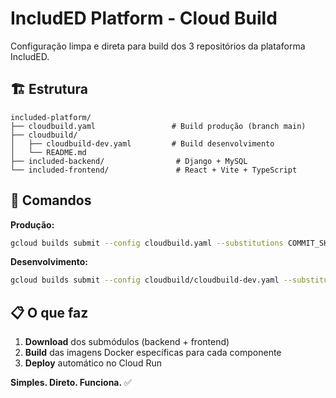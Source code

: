 # IncludED Platform - Cloud Build

Configuração limpa e direta para build dos 3 repositórios da plataforma IncludED.

## 🏗️ Estrutura

```
included-platform/
├── cloudbuild.yaml                 # Build produção (branch main)
├── cloudbuild/
│   ├── cloudbuild-dev.yaml         # Build desenvolvimento
│   └── README.md
├── included-backend/                # Django + MySQL
└── included-frontend/               # React + Vite + TypeScript
```

## 🚀 Comandos

**Produção:**

```bash
gcloud builds submit --config cloudbuild.yaml --substitutions COMMIT_SHA=$(git rev-parse HEAD)
```

**Desenvolvimento:**

```bash
gcloud builds submit --config cloudbuild/cloudbuild-dev.yaml --substitutions COMMIT_SHA=$(git rev-parse HEAD)
```

## 📋 O que faz

1. **Download** dos submódulos (backend + frontend)
2. **Build** das imagens Docker específicas para cada componente
3. **Deploy** automático no Cloud Run

**Simples. Direto. Funciona.** ✅
